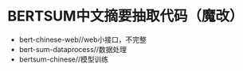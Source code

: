 # BERTSUM中文摘要抽取代码（魔改）

- bert-chinese-web//web小接口，不完整
- bert-sum-dataprocess//数据处理
- bertsum-chinese//模型训练